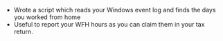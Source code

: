 - Wrote a script which reads your Windows event log and finds the days you worked from home
- Useful to report your WFH hours as you can claim them in your tax return.